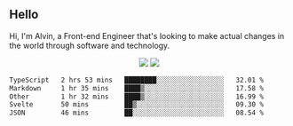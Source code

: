 ## Hello
Hi, I'm Alvin, a Front-end Engineer that's looking to make actual changes in the world through software and technology.

<p align="center">
  <img width="auto" src ="https://github-readme-stats.vercel.app/api?username=achen718&show_icons=true&count_private=true&theme=dracula&hide_border=true&hide=issues,contribs&bg_color=00000000">
  <img width="auto" src ="https://github-readme-stats.vercel.app/api/top-langs/?username=achen718&layout=compact&hide_border=true&theme=dracula&bg_color=00000000&langs_count=6&hide=jupyter%20notebook,tex,css,php&exclude_repo=Pacman-AI">

  <!--START_SECTION:waka-->

```txt
TypeScript   2 hrs 53 mins   ████████░░░░░░░░░░░░░░░░░   32.01 %
Markdown     1 hr 35 mins    ████▒░░░░░░░░░░░░░░░░░░░░   17.58 %
Other        1 hr 32 mins    ████▒░░░░░░░░░░░░░░░░░░░░   16.99 %
Svelte       50 mins         ██▒░░░░░░░░░░░░░░░░░░░░░░   09.30 %
JSON         46 mins         ██░░░░░░░░░░░░░░░░░░░░░░░   08.54 %
```

<!--END_SECTION:waka-->
  <br>
  <br>
</p>
